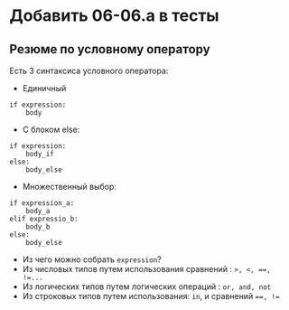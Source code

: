 # Добавить 06-06.a в тесты


## Резюме по условному оператору
Есть 3 синтаксиса условного оператора:
* Единичный
```
if expression:
    body
```

* С блоком else:
```
if expression:
    body_if
else:
    body_else
```

* Множественный выбор:
```
if expression_a:
    body_a
elif expressio_b:
    body_b
else:
    body_else
```

* Из чего можно собрать `expression`?
* Из числовых типов путем использования сравнений : `>, <, ==, !=...`
* Из логических типов путем логических операций : `or, and, not`
* Из строковых типов путем использования: `in`, и сравнений `==, !=`
